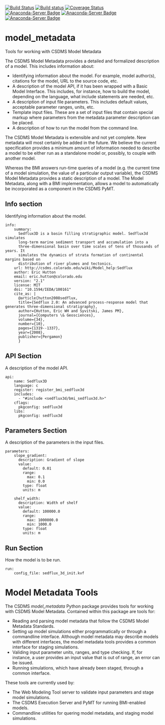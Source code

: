 [![Build Status](https://travis-ci.org/csdms/model_metadata.svg?branch=master)](https://travis-ci.org/csdms/model_metadata)
[![Build status](https://ci.appveyor.com/api/projects/status/xb4lalkn0603ac1o/branch/master?svg=true)](https://ci.appveyor.com/project/mcflugen/standard-names/branch/master)
[![Coverage Status](https://coveralls.io/repos/github/csdms/model_metadata/badge.svg?branch=master)](https://coveralls.io/github/csdms/model_metadata?branch=master)
[![Anaconda-Server Badge](https://anaconda.org/csdms/model_metadata/badges/version.svg)](https://anaconda.org/csdms/model_metadata)
[![Anaconda-Server Badge](https://anaconda.org/csdms/model_metadata/badges/installer/conda.svg)](https://conda.anaconda.org/csdms)
[![Anaconda-Server Badge](https://anaconda.org/csdms/model_metadata/badges/downloads.svg)](https://anaconda.org/csdms/model_metadata)

# model_metadata
Tools for working with CSDMS Model Metadata

The CSDMS Model Metadata provides a detailed and formalized
description of a model. This includes information about:

*  Identifying information about the model. For example,
   model author(s), citations for the model, URL to the
   source code, etc.
*  A description of the model API, if it has been wrapped
   with a Basic Model Interface. This includes, for instance,
   how to build the model, depending on the language, what
   include  statements are needed, etc.
*  A description of input file parameters. This includes
   default values, acceptable parameter ranges, units, etc.
*  Template input files. These are a set of input files that
   contain special markup where parameters from the metadata
   parameter description can be placed.
*  A description of how to run the model from the command
   line.

The CSDMS Model Metadata is extensible and not yet complete.
New metadata will most certainly be added in the future. We
believe the current specification provides a minimum amount
of information needed to describe a model to be either
run as a standalone model or, possibly, to couple with another
model.

Whereas the BMI answers run-time queries of a model (e.g. the
current time of a model simulation, the value of a particular
output variable), the CSDMS Model Metadata provides a static
description of a model. The Model Metadata, along with a BMI
implementation, allows a model to automatically be incorporated
as a component in the CSDMS PyMT.

Info section
------------

Identifying information about the model.

    info:
        summary:
          Sedflux3D is a basin filling stratigraphic model. Sedflux3d simulates
          long-term marine sediment transport and accumulation into a
          three-dimensional basin over time scales of tens of thousands of years. It
          simulates the dynamics of strata formation of continental margins based on
          distribution of river plumes and tectonics.
        url: http://csdms.colorado.edu/wiki/Model_help:Sedflux
        author: Eric Hutton
        email: eric.hutton@colorado.edu
        version: "2.1"
        license: MIT
        doi: "10.1594/IEDA/100161"
        cite_as: |
          @article{hutton2008sedflux,
          title={Sedflux 2.0: An advanced process-response model that generates three-dimensional stratigraphy},
          author={Hutton, Eric WH and Syvitski, James PM},
          journal={Computers \& Geosciences},
          volume={34},
          number={10},
          pages={1319--1337},
          year={2008},
          publisher={Pergamon}
          }


API Section
-----------

A description of the model API.

    api:
        name: Sedflux3D
        language: c
        register: register_bmi_sedflux3d
        includes:
          - "#include <sedflux3d/bmi_sedflux3d.h>"
        cflags:
          pkgconfig: sedflux3d
        libs:
          pkgconfig: sedflux3d

Parameters Section
------------------

A description of the parameters in the input files.

    parameters:
        slope_gradient:
          description: Gradient of slope
          value:
            default: 0.01
            range:
              max: 0.1
              min: 0.0
            type: float
            units: m

        shelf_width:
          description: Width of shelf
          value:
            default: 100000.0
            range:
              max: 1000000.0
              min: 1000.0
            type: float
            units: m

Run Section
-----------

How the model is to be run.

    run:
        config_file: sedflux_3d_init.kvf

Model Metadata Tools
====================

The CSDMS *model_metadata* Python package provides tools for working
with CSDMS Model Metadata. Contained within this package are tools for:

*  Reading and parsing model metadata that follow the CSDMS Model Metadata
   Standards.
*  Setting up model simulations either programmatically or through
   a commandline interface. Although model metadata may describe
   models with different interfaces, the model metadata tools provides
   a common interface for staging simulations.
*  Validing input parameter units, ranges, and type checking. If, for
   instance, a user provides an input value that is out of range, an
   error can be issued.
*  Running simulations, which have already been staged, through a
   common interface.

These tools are currently used by:

*  The Web Modeling Tool server to validate input parameters and
   stage model simulations.
*  The CSDMS Execution Server and PyMT for running BMI-enabled models.
*  Commandline utilities for quering model metadata, and staging model
   simulations.
